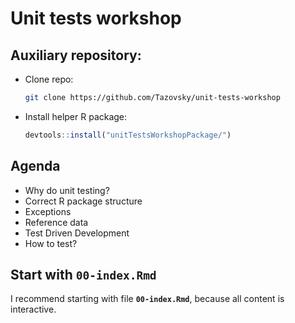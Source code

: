 # Unit tests workshop

## Auxiliary repository:
  * Clone repo:
    ```bash
    git clone https://github.com/Tazovsky/unit-tests-workshop
    ```
  * Install helper R package:
    ```r
    devtools::install("unitTestsWorkshopPackage/")
    ```

## Agenda

* Why do unit testing?
* Correct R package structure
* Exceptions
* Reference data
* Test Driven Development
* How to test?

## Start with **`00-index.Rmd`**

I recommend starting with file **`00-index.Rmd`**, because all content is interactive.

